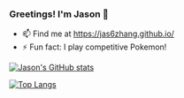 ### Greetings! I'm Jason 👋
- 📫 Find me at https://jas6zhang.github.io/
- ⚡ Fun fact: I play competitive Pokemon! 

[![Jason's GitHub stats](https://github-readme-stats.vercel.app/api?username=jas6zhang&hide=stars,issues)](https://github.com/jas6zhang/github-readme-stats)

[![Top Langs](https://github-readme-stats.vercel.app/api/top-langs/?username=jas6zhang)](https://github.com/jas6zhang/github-readme-stats)
